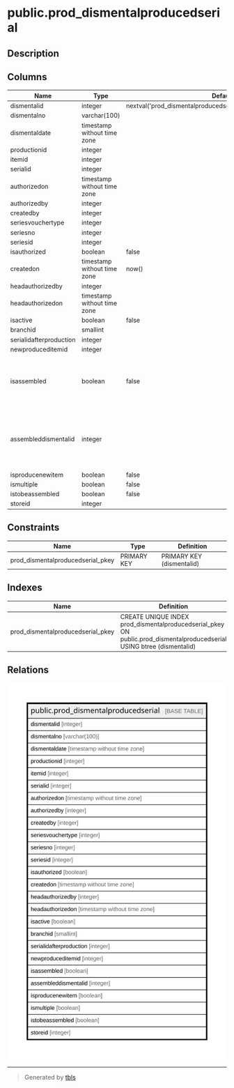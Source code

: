 # public.prod_dismentalproducedserial

## Description

## Columns

| Name | Type | Default | Nullable | Children | Parents | Comment |
| ---- | ---- | ------- | -------- | -------- | ------- | ------- |
| dismentalid | integer | nextval('prod_dismentalproducedserial_dismentalid_seq'::regclass) | false |  |  |  |
| dismentalno | varchar(100) |  | true |  |  |  |
| dismentaldate | timestamp without time zone |  | true |  |  |  |
| productionid | integer |  | true |  |  |  |
| itemid | integer |  | true |  |  |  |
| serialid | integer |  | true |  |  |  |
| authorizedon | timestamp without time zone |  | true |  |  |  |
| authorizedby | integer |  | true |  |  |  |
| createdby | integer |  | true |  |  |  |
| seriesvouchertype | integer |  | true |  |  |  |
| seriesno | integer |  | true |  |  |  |
| seriesid | integer |  | true |  |  |  |
| isauthorized | boolean | false | true |  |  |  |
| createdon | timestamp without time zone | now() | true |  |  |  |
| headauthorizedby | integer |  | true |  |  |  |
| headauthorizedon | timestamp without time zone |  | true |  |  |  |
| isactive | boolean | false | true |  |  |  |
| branchid | smallint |  | true |  |  |  |
| serialidafterproduction | integer |  | true |  |  |  |
| newproduceditemid | integer |  | true |  |  |  |
| isassembled | boolean | false | true |  |  | true which is created by Assemble of Dismantled Serial form |
| assembleddismentalid | integer |  | true |  |  | dismentalid which is assembled by Assemble of Dismantled Serial form |
| isproducenewitem | boolean | false | true |  |  |  |
| ismultiple | boolean | false | true |  |  |  |
| istobeassembled | boolean | false | true |  |  |  |
| storeid | integer |  | true |  |  |  |

## Constraints

| Name | Type | Definition |
| ---- | ---- | ---------- |
| prod_dismentalproducedserial_pkey | PRIMARY KEY | PRIMARY KEY (dismentalid) |

## Indexes

| Name | Definition |
| ---- | ---------- |
| prod_dismentalproducedserial_pkey | CREATE UNIQUE INDEX prod_dismentalproducedserial_pkey ON public.prod_dismentalproducedserial USING btree (dismentalid) |

## Relations

![er](public.prod_dismentalproducedserial.svg)

---

> Generated by [tbls](https://github.com/k1LoW/tbls)
